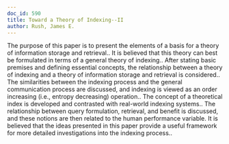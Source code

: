 ```yaml
---
doc_id: 590
title: Toward a Theory of Indexing--II
author: Rush, James E.
---
```


The purpose of this paper is to present the elements of a basis for a
theory of information storage and retrieval.. It is believed that this theory
can best be formulated in terms of a general theory of indexing.. After stating
basic premises and defining essential concepts, the relationship between a 
theory of indexing and a theory of information storage and retrieval is 
considered.. The similarities between the indexing process and the general
communication process are discussed, and indexing is viewed as an order 
increasing (i.e., entropy decreasing) operation.. The concept of a theoretical
index is developed and contrasted with real-world indexing systems.. The
relationship between query formulation, retrieval, and benefit is discussed, 
and these notions are then related to the human performance variable.  It is 
believed that the ideas presented in this paper provide a useful framework 
for more detailed investigations into the indexing process..